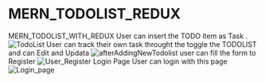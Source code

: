 # MERN_TODOLIST_REDUX
MERN_TODOLIST_WITH_REDUX
User can insert the TODO item as Task .
![TodoList ](https://github.com/amit3075/MERN_TODOLIST_REDUX/assets/54049938/c4acf684-d43d-4024-8a08-f98572e1f791)
User can track their own task throught the toggle the TODOLIST and can Edit and Updata
![afterAddingNewTodolist](https://github.com/amit3075/MERN_TODOLIST_REDUX/assets/54049938/9412eec5-2746-414b-9fde-69bd49f4521d)
user can fill the form to Register
![User_Register](https://github.com/amit3075/MERN_TODOLIST_REDUX/assets/54049938/8f351d5e-06b5-4cf9-b3ce-181e0d7df53d)
Login Page User can login with this page
![Login_page](https://github.com/amit3075/MERN_TODOLIST_REDUX/assets/54049938/265085a6-fe1b-4e4d-b671-22cb8a1c0679)
